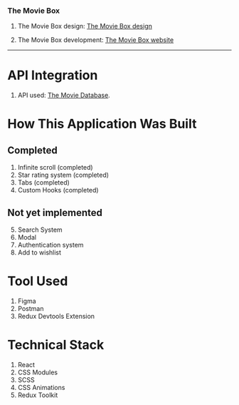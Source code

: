 ### The Movie Box

1. The Movie Box design: [The Movie Box design](https://www.sketchappsources.com/free-source/2682-the-movie-box-landing-page-sketch-freebie-resource.html)

2. The Movie Box development: [The Movie Box website](https://themoviebox-f40b4.web.app)

---

# API Integration

1. API used: [The Movie Database](https://www.themoviedb.org/documentation/api).

# How This Application Was Built

## Completed

1. Infinite scroll (completed)
2. Star rating system (completed)
3. Tabs (completed)
4. Custom Hooks (completed)

## Not yet implemented

5. Search System
6. Modal
7. Authentication system
8. Add to wishlist

# Tool Used

1. Figma
2. Postman
3. Redux Devtools Extension

# Technical Stack

1. React
2. CSS Modules
3. SCSS
4. CSS Animations
5. Redux Toolkit
